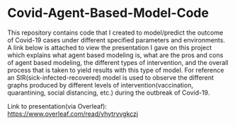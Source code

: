 # Covid-Agent-Based-Model-Code
This repository contains code that I created to model/predict the outcome of Covid-19 cases under different specified parameters and environments. A link below is attached to view the presentation I gave on this project which explains what agent based modeling is, what are the pros and cons of agent based modeling, the different types of intervention, and the overall process that is taken to yield results with this type of model. For reference an SIR(sick-infected-recovered) model is used to observe the different graphs produced by different levels of intervention(vaccination, quarantining, social distancing, etc.) during the outbreak of Covid-19.

Link to presentation(via Overleaf): https://www.overleaf.com/read/vhytryvgkczj
